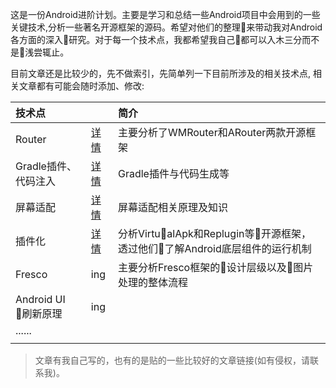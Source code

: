 
这是一份Android进阶计划。主要是学习和总结一些Android项目中会用到的一些关键技术,分析一些著名开源框架的源码。希望对他们的整理来带动我对Android各方面的深入研究。对于每一个技术点，我都希望我自己都可以入木三分而不是浅尝辄止。

目前文章还是比较少的，先不做索引，先简单列一下目前所涉及的相关技术点, 相关文章都有可能会随时添加、修改:

|技术点| |简介|
|:----|:-----|:-----|
|Router|<a href="router/README.md">详情</a>|主要分析了WMRouter和ARouter两款开源框架|
|Gradle插件、代码注入|<a href="gradle插件与字节码注入/README.md">详情</a>|Gradle插件与代码生成等|
|屏幕适配|<a href="屏幕适配/README.md">详情</a>|屏幕适配相关原理及知识|
|插件化|<a href="插件化/README.md">详情</a>|分析VirtualApk和Replugin等开源框架，透过他们了解Android底层组件的运行机制|
|Fresco|ing|主要分析Fresco框架的设计层级以及图片处理的整体流程|
|Android UI 刷新原理|ing||
|......| |
| | |




>文章有我自己写的，也有的是贴的一些比较好的文章链接(如有侵权，请联系我)。








